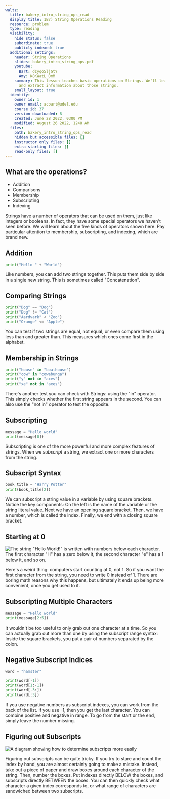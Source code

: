 ```yaml
---
waltz:
  title: bakery_intro_string_ops_read
  display title: 1B7) String Operations Reading
  resource: problem
  type: reading
  visibility:
    hide status: false
    subordinate: true
    publicly indexed: true
  additional settings:
    header: String Operations
    slides: bakery_intro_string_ops.pdf
    youtube:
      Bart: dzyqo5ljGtY
      Amy: K8KWatL_DmM
    summary: This lesson teaches basic operations on Strings. We'll learn how to manipulate
      and extract information about those strings.
    small_layout: true
  identity:
    owner id: 1
    owner email: acbart@udel.edu
    course id: 37
    version downloaded: 8
    created: June 28 2022, 0300 PM
    modified: August 26 2022, 1248 AM
  files:
    path: bakery_intro_string_ops_read
    hidden but accessible files: []
    instructor only files: []
    extra starting files: []
    read-only files: []
---
```

## What are the operations?

* Addition
* Comparisons
* Membership
* Subscripting
* Indexing

Strings have a number of operators that can be used on them, just like integers or booleans.
In fact, they have some special operators we haven't seen before.
We will learn about the five kinds of operators shown here.
Pay particular attention to membership, subscripting, and indexing, which are brand new.

## Addition

```python example-adding
print("Hello " + "World")
```

Like numbers, you can add two strings together. This puts them side by side in
a single new string. This is sometimes called "Concatenation".

## Comparing Strings

```python example-comparison
print("Dog" == "Dog")
print("Dog" != "Cat")
print("Aardvark" < "Zoo")
print("Orange" <= "Apple")
```

You can test if two strings are equal, not equal, or even compare them using
less than and greater than. This measures which ones come first in the alphabet.

## Membership in Strings

```python example-membership
print("house" in "boathouse")
print("cow" in "cowabunga")
print("y" not in "axes")
print("xe" not in "axes")
```

There's another test you can check with Strings: using the "in" operator.
This simply checks whether the first string appears in the second.
You can also use the "not in" operator to test the opposite.

## Subscripting

```python example-subscripting
message = "Hello world"
print(message[0])
```

Subscripting is one of the more powerful and more complex features of strings.
When we *subscript* a string, we extract one or more characters from the string.

## Subscript Syntax

```python example-second-subscripting
book_title = "Harry Potter"
print(book_title[2])
```

We can subscript a string value in a variable by using square brackets.
Notice the key components: On the left is the name of the variable or the string literal value.
Next we have an opening square bracket.
Then, we have a number, which is called the index.
Finally, we end with a closing square bracket.

## Starting at 0

![The string "Hello World!" is written with numbers below each character. The first character "H" has a zero below it, the second character "e" has a 1 below it, and so on.](intro_string_ops_indices.png)

Here's a weird thing: computers start counting at 0, not 1.
So if you want the first character from the string, you need to write 0 instead of 1.
There are boring math reasons why this happens, but ultimately it ends up being more convenient, once you get used to it.

## Subscripting Multiple Characters

```python example-multiple-subscripts
message = "Hello world"
print(message[2:5])
```

It wouldn't be too useful to only grab out one character at a time.
So you can actually grab out more than one by using the subscript range syntax:
Inside the square brackets, you put a pair of numbers separated by the colon.

## Negative Subscript Indices

```python example-negative
word = "hamster"

print(word[-1])
print(word[1:-1])
print(word[-3:])
print(word[:3])
```

If you use negative numbers as subscript indexes, you can work from the back of the list.
If you use -1, then you get the last character.
You can combine positive and negative in range.
To go from the start or the end, simply leave the number missing.


## Figuring out Subscripts

![A diagram showing how to determine subscripts more easily](intro_strings_tip.png)

Figuring out subscripts can be quite tricky. If you try to stare and count the index by hand, you are almost certainly going to make a mistake.
Instead, take out a piece of paper and draw boxes around each character of the string. Then, number the boxes.
Put indexes directly BELOW the boxes, and subscripts directly BETWEEN the boxes.
You can then quickly check what character a given index corresponds to, or what range of characters are sandwiched between two subscripts.